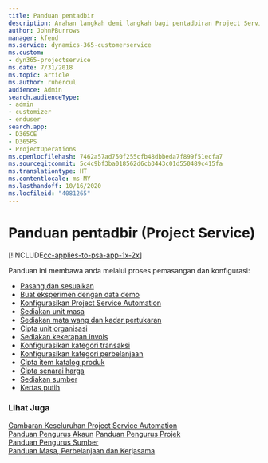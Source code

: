 ```yaml
---
title: Panduan pentadbir
description: Arahan langkah demi langkah bagi pentadbiran Project Service
author: JohnPBurrows
manager: kfend
ms.service: dynamics-365-customerservice
ms.custom:
- dyn365-projectservice
ms.date: 7/31/2018
ms.topic: article
ms.author: ruhercul
audience: Admin
search.audienceType:
- admin
- customizer
- enduser
search.app:
- D365CE
- D365PS
- ProjectOperations
ms.openlocfilehash: 7462a57ad750f255cfb48dbbeda7f899f51ecfa7
ms.sourcegitcommit: 5c4c9bf3ba018562d6cb3443c01d550489c415fa
ms.translationtype: HT
ms.contentlocale: ms-MY
ms.lasthandoff: 10/16/2020
ms.locfileid: "4081265"
---
```

# <a name="administrator-guide-project-service"></a>Panduan pentadbir (Project Service)

[!INCLUDE[cc-applies-to-psa-app-1x-2x](../includes/cc-applies-to-psa-app-1x-2x.md)]

Panduan ini membawa anda melalui proses pemasangan dan konfigurasi:  
  
- [Pasang dan sesuaikan](install-customize.md)
- [Buat eksperimen dengan data demo](use-demo-data.md)
- [Konfigurasikan Project Service Automation](configure.md)
- [Sediakan unit masa](set-up-time-units.md)
- [Sediakan mata wang dan kadar pertukaran](set-up-currencies-exchange-rates.md)
- [Cipta unit organisasi](create-organizational-units.md)
- [Sediakan kekerapan invois](set-up-invoice-frequencies.md)
- [Konfigurasikan kategori transaksi](configure-transaction-categories.md)
- [Konfigurasikan kategori perbelanjaan](configure-expense-categories.md)
- [Cipta item katalog produk](create-product-catalog-items.md)
- [Cipta senarai harga](create-price-list.md)
- [Sediakan sumber](set-up-resources.md)
- [Kertas putih](white-papers.md)
  
### <a name="see-also"></a>Lihat Juga  
 [Gambaran Keseluruhan Project Service Automation](../psa/overview.md)    
 [Panduan Pengurus Akaun](../psa/account-manager-guide.md) [Panduan Pengurus Projek](../psa/project-manager-guide.md)   
 [Panduan Pengurus Sumber](../psa/resource-manager-guide.md)   
 [Panduan Masa, Perbelanjaan dan Kerjasama](../psa/time-expense-collaboration-guide.md)
